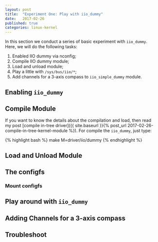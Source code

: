 ```yaml
---
layout: post
title:  "Experiment One: Play with iio_dummy"
date:   2017-02-26
published: true
categories: linux-kernel
---
```


In this section we conduct a series of basic experiment with `iio_dummy`. Here, we will do the following tasks:

1. Enabled IIO dummy via nconfig;
2. Compile IIO dummy module;
3. Load and unload module;
4. Play a little with `/sys/bus/iio/*`;
5. Add channels for a 3-axis compass to `iio_simple_dummy` module.

## Enabling `iio_dummy`

## Compile Module

If you want to know the details about the compilation and load, then read my post [compile in-tree driver]({{ site.baseurl }}{% post_url 2017-02-26-compile-in-tree-kernel-module %}). For compile the `iio_dummy`, just type:

{% highlight bash %}
make M=driver/iio/dummy
{% endhighlight %}

## Load and Unload Module

## The configfs

### Mount configfs

## Play around with `iio_dummy`

## Adding Channels for a 3-axis compass

## Troubleshoot
